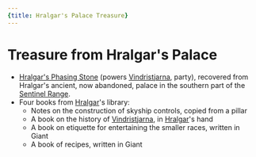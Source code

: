```yaml
---
{title: Hralgar's Palace Treasure}
---
```

# Treasure from Hralgar's Palace

- [Hralgar's Phasing Stone](<notable-items/hralgar-s-phasing-stone.md>) (powers [Vindristjarna](<../../../things/ships/vindristjarna.md>), party), recovered from Hralgar's ancient, now abandoned, palace in the southern part of the [Sentinel Range](<../../../gazetteer/sentinel-range/sentinel-range.md>). 
- Four books from [Hralgar](<../../../people/giants/hralgar.md>)'s library: 
	- Notes on the construction of skyship controls, copied from a pillar 
	- A book on the history of [Vindristjarna](<../../../things/ships/vindristjarna.md>), in [Hralgar](<../../../people/giants/hralgar.md>)'s hand
	- A book on etiquette for entertaining the smaller races, written in Giant
	- A book of recipes, written in Giant